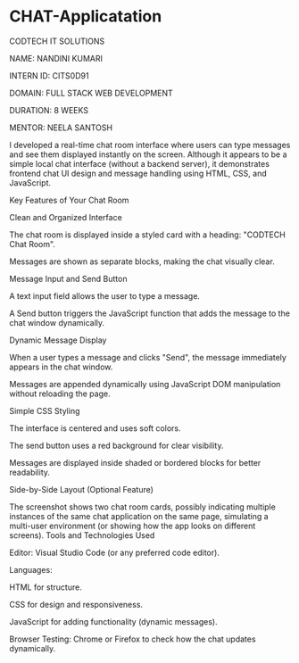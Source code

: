 # CHAT-Applicatation

CODTECH IT SOLUTIONS

NAME: NANDINI KUMARI

INTERN ID: CITS0D91

DOMAIN: FULL STACK WEB DEVELOPMENT

DURATION: 8 WEEKS

MENTOR: NEELA SANTOSH

I developed a real-time chat room interface where users can type messages and see them displayed instantly on the screen. Although it appears to be a simple local chat interface (without a backend server), it demonstrates frontend chat UI design and message handling using HTML, CSS, and JavaScript.

Key Features of Your Chat Room

Clean and Organized Interface

The chat room is displayed inside a styled card with a heading: "CODTECH Chat Room".

Messages are shown as separate blocks, making the chat visually clear.

Message Input and Send Button

A text input field allows the user to type a message.

A Send button triggers the JavaScript function that adds the message to the chat window dynamically.

Dynamic Message Display

When a user types a message and clicks "Send", the message immediately appears in the chat window.

Messages are appended dynamically using JavaScript DOM manipulation without reloading the page.

Simple CSS Styling

The interface is centered and uses soft colors.

The send button uses a red background for clear visibility.

Messages are displayed inside shaded or bordered blocks for better readability.

Side-by-Side Layout (Optional Feature)

The screenshot shows two chat room cards, possibly indicating multiple instances of the same chat application on the same page, simulating a multi-user environment (or showing how the app looks on different screens). Tools and Technologies Used

Editor: Visual Studio Code (or any preferred code editor).

Languages:

HTML for structure.

CSS for design and responsiveness.

JavaScript for adding functionality (dynamic messages).

Browser Testing: Chrome or Firefox to check how the chat updates dynamically.
